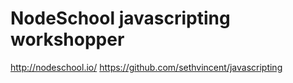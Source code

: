 # NodeSchool javascripting workshopper

http://nodeschool.io/
https://github.com/sethvincent/javascripting
